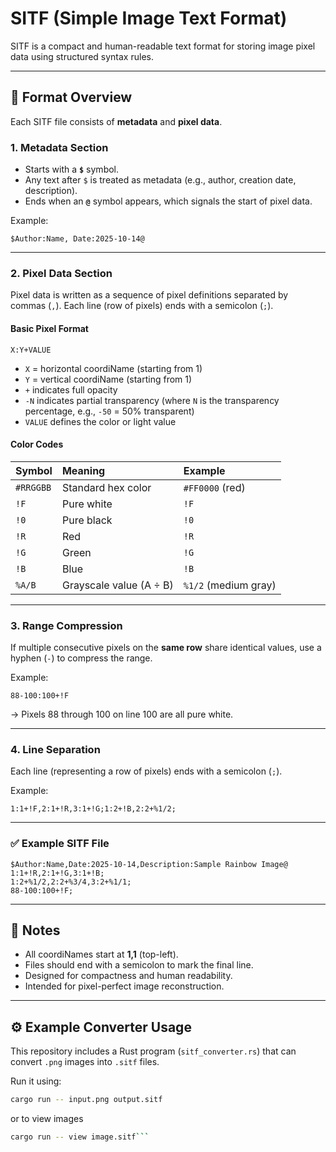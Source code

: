# SITF (Simple Image Text Format)

SITF is a compact and human-readable text format for storing image pixel data using structured syntax rules.

---

## 📘 Format Overview

Each SITF file consists of **metadata** and **pixel data**.

### 1. Metadata Section

- Starts with a **`$`** symbol.
- Any text after `$` is treated as metadata (e.g., author, creation date, description).
- Ends when an **`@`** symbol appears, which signals the start of pixel data.

Example:
```
$Author:Name, Date:2025-10-14@
```

---

### 2. Pixel Data Section

Pixel data is written as a sequence of pixel definitions separated by commas (`,`).
Each line (row of pixels) ends with a semicolon (`;`).

#### Basic Pixel Format
```
X:Y+VALUE
```

- `X` = horizontal coordiName (starting from 1)
- `Y` = vertical coordiName (starting from 1)
- `+` indicates full opacity
- `-N` indicates partial transparency (where `N` is the transparency percentage, e.g., `-50` = 50% transparent)
- `VALUE` defines the color or light value

#### Color Codes

| Symbol | Meaning | Example |
|:--|:--|:--|
| `#RRGGBB` | Standard hex color | `#FF0000` (red) |
| `!F` | Pure white | `!F` |
| `!0` | Pure black | `!0` |
| `!R` | Red | `!R` |
| `!G` | Green | `!G` |
| `!B` | Blue | `!B` |
| `%A/B` | Grayscale value (A ÷ B) | `%1/2` (medium gray) |

---

### 3. Range Compression

If multiple consecutive pixels on the **same row** share identical values, use a hyphen (`-`) to compress the range.

Example:
```
88-100:100+!F
```
→ Pixels 88 through 100 on line 100 are all pure white.

---

### 4. Line Separation

Each line (representing a row of pixels) ends with a semicolon (`;`).

Example:
```
1:1+!F,2:1+!R,3:1+!G;1:2+!B,2:2+%1/2;
```

---

### ✅ Example SITF File

```
$Author:Name,Date:2025-10-14,Description:Sample Rainbow Image@
1:1+!R,2:1+!G,3:1+!B;
1:2+%1/2,2:2+%3/4,3:2+%1/1;
88-100:100+!F;
```

---

## 🧩 Notes

- All coordiNames start at **1,1** (top-left).
- Files should end with a semicolon to mark the final line.
- Designed for compactness and human readability.
- Intended for pixel-perfect image reconstruction.

---

## ⚙️ Example Converter Usage

This repository includes a Rust program (`sitf_converter.rs`) that can convert `.png` images into `.sitf` files.

Run it using:
```bash
cargo run -- input.png output.sitf
```
or to view images
```bash
cargo run -- view image.sitf```
